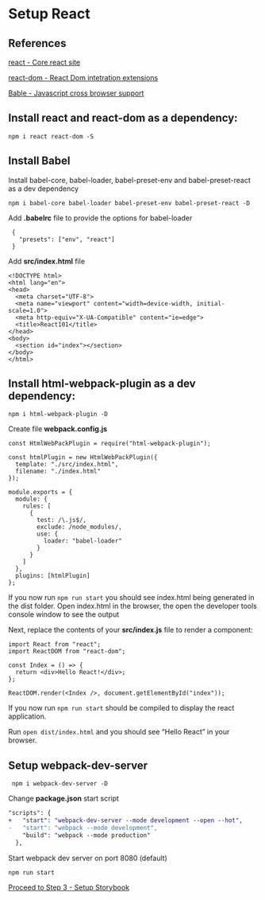 # Setup React
## References

[react - Core react site](https://reactjs.org/)

[react-dom - React Dom intetration extensions](https://reactjs.org/docs/react-dom.html)

[Bable - Javascript cross browser support](https://babeljs.io/)

## Install react and react-dom as a dependency:
``` 
npm i react react-dom -S
```

## Install Babel

Install babel-core, babel-loader, babel-preset-env and babel-preset-react as a dev dependency

``` 
npm i babel-core babel-loader babel-preset-env babel-preset-react -D
```

Add **.babelrc** file to provide the options for babel-loader

```
 {
   "presets": ["env", "react"]
 }
```


Add **src/index.html** file

``` 
<!DOCTYPE html>
<html lang="en">
<head>
  <meta charset="UTF-8">
  <meta name="viewport" content="width=device-width, initial-scale=1.0">
  <meta http-equiv="X-UA-Compatible" content="ie=edge">
  <title>React101</title>
</head>
<body>
  <section id="index"></section>
</body>
</html>
```

## Install html-webpack-plugin as a dev dependency:

``` 
npm i html-webpack-plugin -D
```

Create file **webpack.config.js**

``` 
const HtmlWebPackPlugin = require("html-webpack-plugin");

const htmlPlugin = new HtmlWebPackPlugin({
  template: "./src/index.html",
  filename: "./index.html"
});

module.exports = {
  module: {
    rules: [
      {
        test: /\.js$/,
        exclude: /node_modules/,
        use: {
          loader: "babel-loader"
        }
      }
    ]
  },
  plugins: [htmlPlugin]
};
```

If you now run ```npm run start``` you should see index.html being generated in the dist folder.
Open index.html in the browser, the open the developer tools console window to see the output



Next, replace the contents of your **src/index.js** file to render a component:

``` 
import React from "react";
import ReactDOM from "react-dom";

const Index = () => {
  return <div>Hello React!</div>;
};

ReactDOM.render(<Index />, document.getElementById("index"));
```

If you now run ```npm run start``` should be compiled to display the react application.

Run ```open dist/index.html``` and you should see “Hello React” in your browser.

## Setup webpack-dev-server
```
 npm i webpack-dev-server -D
```

Change **package.json** start script 

```diff
"scripts": {
+   "start": "webpack-dev-server --mode development --open --hot",
-   "start": "webpack --mode development",
    "build": "webpack --mode production"
  },
```

Start webpack dev server on port 8080 (default)
``` 
npm run start
```

[Proceed to Step 3 - Setup Storybook](setup-storybook.md)